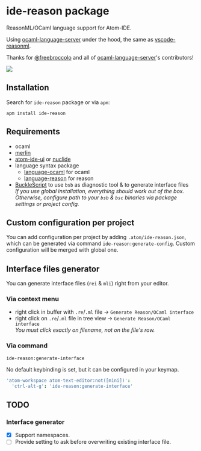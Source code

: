 # ide-reason package

ReasonML/OCaml language support for Atom-IDE.

Using [ocaml-language-server](https://github.com/freebroccolo/ocaml-language-server) under the hood, the same as [vscode-reasonml](https://github.com/reasonml-editor/vscode-reasonml/).

Thanks for [@freebroccolo](https://github.com/freebroccolo) and all of [ocaml-language-server](https://github.com/freebroccolo/ocaml-language-server)'s contributors!

![](https://github.com/reasonml-editor/atom-ide-reason/blob/master/docs/capture.gif?raw=true)

## Installation
Search for `ide-reason` package or via `apm`:

```
apm install ide-reason
```

## Requirements
* ocaml
* [merlin](https://github.com/ocaml/merlin)
* [atom-ide-ui](https://atom.io/packages/atom-ide-ui) or [nuclide](https://atom.io/packages/nuclide)
* language syntax package
  * [language-ocaml](https://atom.io/packages/language-ocaml) for ocaml
  * [language-reason](https://atom.io/packages/language-reason) for reason
* [BuckleScript](https://bucklescript.github.io/docs/en/installation.html) to use `bsb` as diagnostic tool & to generate interface files<br>
_If you use global installation, everything should work out of the box. Otherwise, configure path to your `bsb` & `bsc` binaries via package settings or project config._

## Custom configuration per project
You can add configuration per project by adding `.atom/ide-reason.json`, which can be generated via command `ide-reason:generate-config`. Custom configuration will be merged with global one.

## Interface files generator
You can generate interface files (`rei` & `mli`) right from your editor.

### Via context menu
* right click in buffer with `.re`/`.ml` file -> `Generate Reason/OCaml interface`
* right click on `.re`/`.ml` file in tree view -> `Generate Reason/OCaml interface`<br>
  _You must click exactly on filename, not on the file's row._

### Via command
```
ide-reason:generate-interface
```

No default keybinding is set, but it can be configured in your keymap.

```cson
'atom-workspace atom-text-editor:not([mini])':
  'ctrl-alt-g': 'ide-reason:generate-interface'
```

## TODO

### Interface generator

* [x] Support namespaces.
* [ ] Provide setting to ask before overwriting existing interface file.
